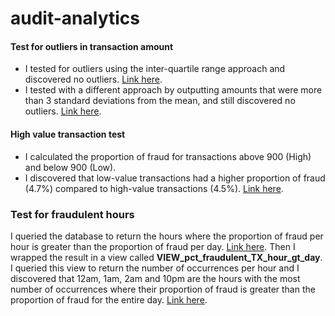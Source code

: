 # audit-analytics

#### Test for outliers in transaction amount
- I tested for outliers using the inter-quartile range approach and discovered no outliers. [Link here](https://github.com/johnuzoma/audit-analytics/blob/main/sql/1.%20outlier%20detection%20using%20IQR.png).
- I tested with a different approach by outputting amounts that were more than 3 standard deviations from the mean, and still discovered no outliers. [Link here](https://github.com/johnuzoma/audit-analytics/blob/main/sql/2.%20outlier%20detection%20using%20mean_std.png).

#### High value transaction test
- I calculated the proportion of fraud for transactions above 900 (High) and below 900 (Low).
- I discovered that low-value transactions had a higher proportion of fraud (4.7%) compared to high-value transactions (4.5%). [Link here](https://github.com/johnuzoma/audit-analytics/blob/main/sql/3.%20high%20value%20TX%20test.png).

### Test for fraudulent hours 

I queried the database to return the hours where the proportion of fraud per hour is greater than the proportion of fraud per day. [Link here](https://github.com/johnuzoma/audit-analytics/blob/main/sql/4.%20fraud_hour_gt_day.png).
Then I wrapped the result in a view called **VIEW_pct_fraudulent_TX_hour_gt_day**. I queried this view to return the number of occurrences per hour and I discovered that 12am, 1am, 2am and 10pm are the hours with the most number of occurrences where their proportion of fraud is greater than the proportion of fraud for the entire day. [Link here](https://github.com/johnuzoma/audit-analytics/blob/main/sql/5.%20occurrences_fraud_hour_gt_day.png).
